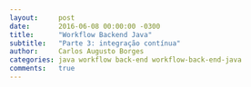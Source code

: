 ```yaml
---
layout:     post
date:       2016-06-08 00:00:00 -0300
title:      "Workflow Backend Java"
subtitle:   "Parte 3: integração contínua"
author:     Carlos Augusto Borges
categories: java workflow back-end workflow-back-end-java
comments:   true
---
```


[comment]: <> (Mostrar a importância e a utilidade da integração contínua.)
[comment]: <> (Lembrar que estamos falando de forma rasa sobre o tópico e que existe muito a ser explorando ainda.)
[comment]: <> (Objetivo: Mostrar como configuramos o projeto no Travis CI)
